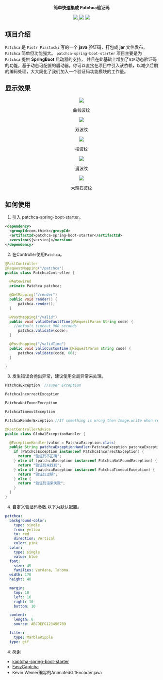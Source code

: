 <p align="center">
	<strong>简单快速集成 Patchca验证码</strong>
</p>

<p align="center">
    <a href="http://www.apache.org/licenses/LICENSE-2.0.html" target="_blank">
        <img src="http://img.shields.io/:license-apache-brightgreen.svg" >
    </a>
    <a>
        <img src="https://img.shields.io/badge/JDK-1.8+-green.svg" >
    </a>
    <a>
        <img src="https://img.shields.io/badge/springBoot-2.0+-green.svg" >
    </a>
</p>

## 项目介绍
`Patchca` 是 `Piotr Piastucki` 写的一个 **java** 验证码，打包成 **jar** 文件发布，`Patchca` 简单但功能强大。
`patchca-spring-boot-starter` 项目主要是为 `Patchca` 提供 **SpringBoot** 启动器的支持，
并且在此基础上增加了`GIF`动态验证码的功能，基于动态可配置的启动器，你可以直接在项目中引入该依赖，以减少后期的编码处理，大大简化了我们加入一个验证码功能模块的工作量。

## 显示效果
<div align="center">
    <div class="icon">
        <img src="https://bkimg.cdn.bcebos.com/pic/5243fbf2b2119313228319f765380cd790238db1?x-bce-process=image/resize,m_lfit,w_220,h_220,limit_1"></img>
        <p align="center">曲线波纹</p>
    </div>
     <div class="icon">
        <img src="https://bkimg.cdn.bcebos.com/pic/00e93901213fb80ed1f5809036d12f2eb9389455?x-bce-process=image/resize,m_lfit,w_220,h_220,limit_1"></img>
        <p align="center">双波纹</p>
    </div>
    <div class="icon">
        <img src="https://bkimg.cdn.bcebos.com/pic/359b033b5bb5c9ea9130e5a4d539b6003bf3b3b2?x-bce-process=image/resize,m_lfit,w_220,h_220,limit_1"></img>
        <p align="center">摆波纹</p>
    </div>
    <div class="icon">
        <img src="https://bkimg.cdn.bcebos.com/pic/500fd9f9d72a60595937005d2834349b033bba56?x-bce-process=image/resize,m_lfit,w_220,h_220,limit_1"></img>
        <p align="center">漫波纹</p>
    </div>
    <div class="icon">
        <img src="https://bkimg.cdn.bcebos.com/pic/0df3d7ca7bcb0a469d3d6a7e6b63f6246b60af5e?x-bce-process=image/resize,m_lfit,w_220,h_220,limit_1"></img>
        <p align="center">大理石波纹</p>
    </div>
</div>

## 如何使用

1. 引入 patchca-spring-boot-starter。

```xml
<dependency>
  <groupId>com.think</groupId>
  <artifactId>patchca-spring-boot-starter</artifactId>
  <version>${version}</version>
</dependency>
```

2. 在Controller使用`Patchca`。

```java
@RestController
@RequestMapping("/patchca")
public class PatchcaController {

  @Autowired
  private Patchca patchca;

  @GetMapping("/render")
  public void render() {
      patchca.render();
  }

  @PostMapping("/valid")
  public void validDefaultTime(@RequestParam String code) {
    //default timeout 900 seconds
      patchca.validate(code);
  }

  @PostMapping("/validTime")
  public void validCustomTime(@RequestParam String code) {
      patchca.validate(code, 60);
  }

}
```

3. 发生错误会抛出异常，建议使用全局异常来处理。

```java
PatchcaException  //super Exception

PatchcaIncorrectException

PatchcaNotFoundException

PatchcaTimeoutException

PatchcaRenderException //If something is wrong then Image.write when render.
```

```java
@RestControllerAdvice
public class GlobalExceptionHandler {

  @ExceptionHandler(value = PatchcaException.class)
  public String patchcaExceptionHandler(PatchcaException patchcaException) {
    if (PatchcaException instanceof PatchcaIncorrectException) {
      return "验证码不正确";
    } else if (patchcaException instanceof PatchcaNotFoundException) {
      return "验证码未找到";
    } else if (patchcaException instanceof PatchcaTimeoutException) {
      return "验证码过期";
    } else {
      return "验证码渲染失败";
    }
  }
}
```

4. 自定义验证码参数,以下为默认配置。

```yaml
patchca:
  background-color:
    type: single
    from: yellow
    to: red
    direction: Vertical
    color: pink
  color:
    type: single
    value: blue
  font:
    size: 45
    families: Verdana, Tahoma
  width: 170
  height: 40

  margin:
    top: 10
    left: 10
    right: 10
    bottom: 10

  content:
    length: 6
    source: ABCDEFG123456789

  filter:
    type: MarbleRipple
  type: gif
```

4. 感谢
- [kaptcha-spring-boot-starter](https://gitee.com/baomidou/kaptcha-spring-boot-starter)
- [EasyCaptcha](https://gitee.com/whvse/EasyCaptcha/blob/master/README.md)
- Kevin Weiner编写的AnimatedGifEncoder.java
